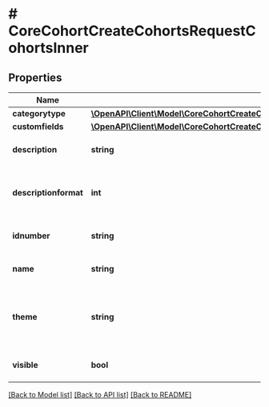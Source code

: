 # # CoreCohortCreateCohortsRequestCohortsInner

## Properties

Name | Type | Description | Notes
------------ | ------------- | ------------- | -------------
**categorytype** | [**\OpenAPI\Client\Model\CoreCohortCreateCohortsRequestCohortsInnerCategorytype**](CoreCohortCreateCohortsRequestCohortsInnerCategorytype.md) |  | [optional]
**customfields** | [**\OpenAPI\Client\Model\CoreCohortCreateCohortsRequestCohortsInnerCustomfieldsInner[]**](CoreCohortCreateCohortsRequestCohortsInnerCustomfieldsInner.md) |  | [optional]
**description** | **string** | cohort description | [optional] [default to 'null']
**descriptionformat** | **int** | description format (1 &#x3D; HTML, 0 &#x3D; MOODLE, 2 &#x3D; PLAIN, or 4 &#x3D; MARKDOWN) | [optional] [default to 1]
**idnumber** | **string** | cohort idnumber | [optional] [default to 'null']
**name** | **string** | cohort name | [optional] [default to 'null']
**theme** | **string** | the cohort theme. The allowcohortthemes setting must be enabled on Moodle | [optional] [default to 'null']
**visible** | **bool** | cohort visible | [optional] [default to true]

[[Back to Model list]](../../README.md#models) [[Back to API list]](../../README.md#endpoints) [[Back to README]](../../README.md)
